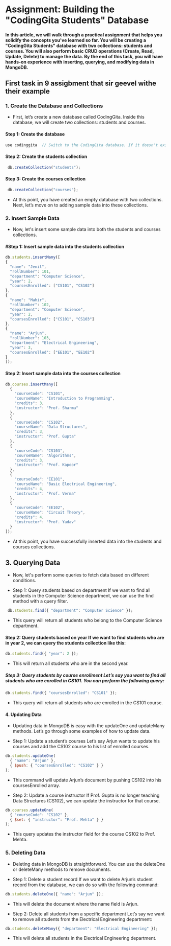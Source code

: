 # **Assignment: Building the "CodingGita Students" Database**

#### In this article, we will walk through a practical assignment that helps you solidify the concepts you've learned so far. You will be creating a "CodingGita Students" database with two collections: students and courses. You will also perform basic CRUD operations (Create, Read, Update, Delete) to manage the data. By the end of this task, you will have hands-on experience with inserting, querying, and modifying data in MongoDB.

## First task in 9 assigbment that sir geevel withe their example

### 1. Create the Database and Collections

- First, let’s create a new database called CodingGita. Inside this database, we will create two collections: students and courses.

#### Step 1: Create the database

````jsx 
use codinggita  // Switch to the CodingGita database. If it doesn't exist, MongoDB will create it automatically.
````

#### Step 2: Create the students collection

```jsx
 db.createCollection("students"); 
 ```

#### Step 3: Create the courses collection
```jsx
 db.createCollection("courses"); 
 ```

- At this point, you have created an empty database with two collections. Next, let’s move on to adding sample data into these collections.

### 2. Insert Sample Data
- Now, let's insert some sample data into both the students and courses collections.

#### #Step 1: Insert sample data into the students collection

  ````jsx 
  db.students.insertMany([
  { 
    "name": "Jenil",
    "rollNumber": 101,
    "department": "Computer Science",
    "year": 2,
    "coursesEnrolled": ["CS101", "CS102"]
  },
  { 
    "name": "Mahir",
    "rollNumber": 102,
    "department": "Computer Science",
    "year": 2,
    "coursesEnrolled": ["CS101", "CS103"]
  },
  { 
    "name": "Arjun",
    "rollNumber": 103,
    "department": "Electrical Engineering",
    "year": 3,
    "coursesEnrolled": ["EE101", "EE102"]
  }
]); 
````
#### Step 2: Insert sample data into the courses collection


````jsx
db.courses.insertMany([
  { 
    "courseCode": "CS101", 
    "courseName": "Introduction to Programming", 
    "credits": 3, 
    "instructor": "Prof. Sharma" 
  },
  { 
    "courseCode": "CS102", 
    "courseName": "Data Structures", 
    "credits": 3, 
    "instructor": "Prof. Gupta" 
  },
  { 
    "courseCode": "CS103", 
    "courseName": "Algorithms", 
    "credits": 3, 
    "instructor": "Prof. Kapoor" 
  },
  { 
    "courseCode": "EE101", 
    "courseName": "Basic Electrical Engineering", 
    "credits": 4, 
    "instructor": "Prof. Verma" 
  },
  { 
    "courseCode": "EE102", 
    "courseName": "Circuit Theory", 
    "credits": 4, 
    "instructor": "Prof. Yadav" 
  }
]);
````

- At this point, you have successfully inserted data into the students and courses collections.

## 3. Querying Data

- Now, let's perform some queries to fetch data based on different conditions.

- Step 1: Query students based on department If we want to find all students in the Computer Science department, we can use the find method with a query filter.

```jsx
 db.students.find({ "department": "Computer Science" }); 
 ```

- This query will return all students who belong to the Computer Science department.


#### Step 2: Query students based on year If we want to find students who are in year 2, we can query the students collection like this:

````jsx 
db.students.find({ "year": 2 }); 
````

-  This will return all students who are in the second year.

##### Step 3: Query students by course enrollment Let’s say you want to find all students who are enrolled in CS101. You can perform the following query:

```jsx
db.students.find({ "coursesEnrolled": "CS101" });
```

- This query will return all students who are enrolled in the CS101 course.

#### 4. Updating Data

- Updating data in MongoDB is easy with the updateOne and updateMany methods. Let’s go through some examples of how to update data.

- Step 1: Update a student’s courses Let’s say Arjun wants to update his courses and add the CS102 course to his list of enrolled courses.

```jsx
db.students.updateOne(
  { "name": "Arjun" },
  { $push: { "coursesEnrolled": "CS102" } }
);
```

- This command will update Arjun’s document by pushing CS102 into his coursesEnrolled array.

- Step 2: Update a course instructor If Prof. Gupta is no longer teaching Data Structures (CS102), we can update the instructor for that course.

```jsx
db.courses.updateOne(
  { "courseCode": "CS102" },
  { $set: { "instructor": "Prof. Mehta" } }
);

```

- This query updates the instructor field for the course CS102 to Prof. Mehta.

### 5. Deleting Data
- Deleting data in MongoDB is straightforward. You can use the deleteOne or deleteMany methods to remove documents.

- Step 1: Delete a student record If we want to delete Arjun’s student record from the database, we can do so with the following command:

```jsx 
db.students.deleteOne({ "name": "Arjun" });
```

- This will delete the document where the name field is Arjun.

- Step 2: Delete all students from a specific department Let’s say we want to remove all students from the Electrical Engineering department:

```jsx
db.students.deleteMany({ "department": "Electrical Engineering" });
```

- This will delete all students in the Electrical Engineering department.

